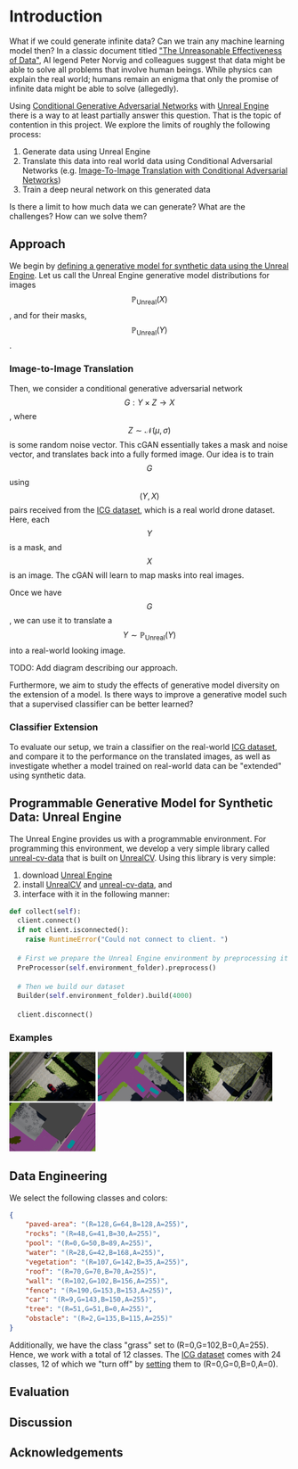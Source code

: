 # Introduction
What if we could generate infinite data? Can we train any machine learning model then? In a classic document titled ["The Unreasonable Effectiveness of Data"](https://static.googleusercontent.com/media/research.google.com/en//pubs/archive/35179.pdf), AI legend Peter Norvig and colleagues suggest that data might be able to solve all problems that involve human beings. While physics can explain the real world; humans remain an enigma that only the promise of infinite data might be able to solve (allegedly).

Using [Conditional Generative Adversarial Networks](https://arxiv.org/pdf/1411.1784.pdf) with [Unreal Engine](https://www.unrealengine.com) there is a way to at least partially answer this question. That is the topic of contention in this project. We explore the limits of roughly the following process:
1. Generate data using Unreal Engine
2. Translate this data into real world data using Conditional Adversarial Networks (e.g. [Image-To-Image Translation with Conditional Adversarial Networks](https://arxiv.org/pdf/1611.07004.pdf))
3. Train a deep neural network on this generated data

Is there a limit to how much data we can generate? What are the challenges? How can we solve them? 

## Approach

We begin by [defining a generative model for synthetic data using the Unreal Engine](#programmable-generative-model-for-synthetic-data-unreal-engine). Let us call the Unreal Engine generative model distributions for images $$\mathbb{P}_{\text{Unreal}}(X)$$, and for their masks, $$\mathbb{P}_{\text{Unreal}}(Y)$$. 

### Image-to-Image Translation
Then, we consider a conditional generative adversarial network $$G: Y\times Z \rightarrow X$$, where $$Z\sim \mathcal{N}(\mu,\sigma)$$ is some random noise vector. This cGAN essentially takes a mask and noise vector, and translates back into a fully formed image. Our idea is to train $$G$$ using $$(Y,X)$$ pairs received from the [ICG dataset](https://www.tugraz.at/index.php?id=22387), which is a real world drone dataset. Here, each $$Y$$ is a mask, and $$X$$ is an image. The cGAN will learn to map masks into real images. 

Once we have $$G$$, we can use it to translate a $$Y\sim\mathbb{P}_{\text{Unreal}}(Y)$$ into a real-world looking image. 

TODO: Add diagram describing our approach.

Furthermore, we aim to study the effects of generative model diversity on the extension of a model. Is there ways to improve a generative model such that a supervised classifier can be better learned? 

### Classifier Extension
To evaluate our setup, we train a classifier on the real-world [ICG dataset](https://www.tugraz.at/index.php?id=22387), and compare it to the performance on the translated images, as well as investigate whether a model trained on real-world data can be "extended" using synthetic data.

## Programmable Generative Model for Synthetic Data: Unreal Engine
The Unreal Engine provides us with a programmable environment. For programming this environment, we develop a very simple library called [unreal-cv-data](https://github.com/abhay-venkatesh/unreal-cv-data) that is built on [UnrealCV](https://github.com/unrealcv/unrealcv). Using this library is very simple: 
1. download [Unreal Engine](https://www.unrealengine.com)
2. install [UnrealCV](https://github.com/unrealcv/unrealcv) and [unreal-cv-data](https://github.com/abhay-venkatesh/unreal-cv-data), and 
3. interface with it in the following manner:

```Python
def collect(self):
  client.connect()
  if not client.isconnected():
    raise RuntimeError("Could not connect to client. ")

  # First we prepare the Unreal Engine environment by preprocessing it
  PreProcessor(self.environment_folder).preprocess()

  # Then we build our dataset
  Builder(self.environment_folder).build(4000)

  client.disconnect()
```

### Examples
<p float="left">
  <img src="./img/unreal_samples/images/49.png" width="155" />
  <img src="./img/unreal_samples/masks/49.png" width="155" /> 
  <img src="./img/unreal_samples/images/42.png" width="155" />
  <img src="./img/unreal_samples/masks/42.png" width="155" /> 
</p>

## Data Engineering
We select the following classes and colors:
```json
{
    "paved-area": "(R=128,G=64,B=128,A=255)",
    "rocks": "(R=48,G=41,B=30,A=255)",
    "pool": "(R=0,G=50,B=89,A=255)",
    "water": "(R=28,G=42,B=168,A=255)",
    "vegetation": "(R=107,G=142,B=35,A=255)",
    "roof": "(R=70,G=70,B=70,A=255)",
    "wall": "(R=102,G=102,B=156,A=255)",
    "fence": "(R=190,G=153,B=153,A=255)",
    "car": "(R=9,G=143,B=150,A=255)",
    "tree": "(R=51,G=51,B=0,A=255)",
    "obstacle": "(R=2,G=135,B=115,A=255)"
}
```

Additionally, we have the class "grass" set to (R=0,G=102,B=0,A=255). Hence, we work with a total of 12 classes. The [ICG dataset](https://www.tugraz.at/index.php?id=22387) comes with 24 classes, 12 of which we "turn off" by [setting](https://github.com/abhay-venkatesh/conditional-drones/tree/master/icg_dataset) them to (R=0,G=0,B=0,A=0).

## Evaluation

## Discussion

## Acknowledgements
